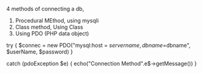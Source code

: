 4 methods of connecting a db,

1. Procedural MEthod, using mysqli
2. Class method, Using Class
3. Using PDO (PHP data object)

try {
$connec = new PDO("mysql:host = $servername, dbname=$dbname", $userName, $password)
}

catch (pdoException $e) {
    echo("Connection Method".e$->getMessage())
}
